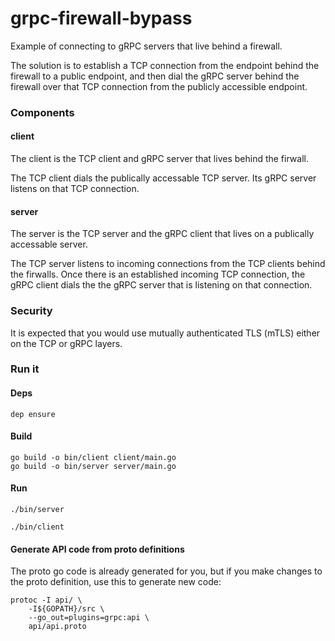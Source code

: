 # grpc-firewall-bypass

Example of connecting to gRPC servers that live behind a firewall.

The solution is to establish a TCP connection from the endpoint behind the firewall to a public endpoint, and then dial the gRPC server behind the firewall over that TCP connection from the publicly accessible endpoint.

### Components

#### client

The client is the TCP client and gRPC server that lives behind the firwall.

The TCP client dials the publically accessable TCP server.
Its gRPC server listens on that TCP connection.

#### server 

The server is the TCP server and the gRPC client that lives on a publically accessable server.

The TCP server listens to incoming connections from the TCP clients behind the firwalls.
Once there is an established incoming TCP connection, the gRPC client dials the the gRPC server that is listening on that connection.

### Security

It is expected that you would use mutually authenticated TLS (mTLS) either on the TCP or gRPC layers.

### Run it

#### Deps

`dep ensure`

#### Build

```
go build -o bin/client client/main.go
go build -o bin/server server/main.go
```

#### Run

```
./bin/server
```

```
./bin/client
```

#### Generate API code from proto definitions

The proto go code is already generated for you, but if you make changes to the proto definition, use this to generate new code:

```
protoc -I api/ \
    -I${GOPATH}/src \
    --go_out=plugins=grpc:api \
    api/api.proto
```
